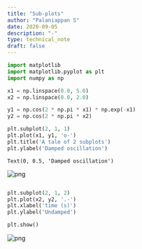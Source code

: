 ```yaml
---
title: "Sub-plots"
author: "Palaniappan S"
date: 2020-09-05
description: "-"
type: technical_note
draft: false
---
```


```python
import matplotlib
import matplotlib.pyplot as plt
import numpy as np
```


```python
x1 = np.linspace(0.0, 5.0)
x2 = np.linspace(0.0, 2.0)

y1 = np.cos(2 * np.pi * x1) * np.exp(-x1)
y2 = np.cos(2 * np.pi * x2)

plt.subplot(2, 1, 1)
plt.plot(x1, y1, 'o-')
plt.title('A tale of 2 subplots')
plt.ylabel('Damped oscillation')
```




    Text(0, 0.5, 'Damped oscillation')




![png](Sub-plots_2_1.png)



```python

plt.subplot(2, 1, 2)
plt.plot(x2, y2, '.-')
plt.xlabel('time (s)')
plt.ylabel('Undamped')

plt.show()
```


![png](Sub-plots_3_0.png)


